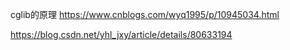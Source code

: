 cglib的原理
https://www.cnblogs.com/wyq1995/p/10945034.html

https://blog.csdn.net/yhl_jxy/article/details/80633194